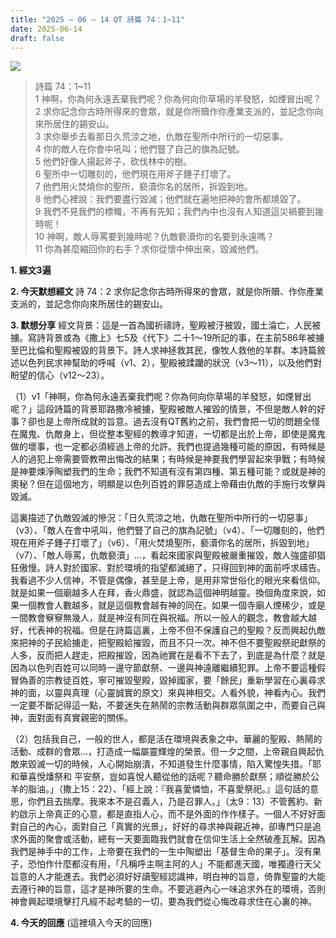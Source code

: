 ```yaml
---
title: "2025 – 06 – 14 QT 詩篇 74：1~11"
date: 2025-06-14
draft: false
---
```


![](/images/詩篇74.jpg)
> 詩篇 74：1~11  
> 1 神啊，你為何永遠丟棄我們呢？你為何向你草場的羊發怒，如煙冒出呢？  
> 2 求你記念你古時所得來的會眾，就是你所贖作你產業支派的，並記念你向來所居住的錫安山。  
> 3 求你舉步去看那日久荒涼之地，仇敵在聖所中所行的一切惡事。  
> 4 你的敵人在你會中吼叫；他們豎了自己的旗為記號。  
> 5 他們好像人揚起斧子，砍伐林中的樹。  
> 6 聖所中一切雕刻的，他們現在用斧子錘子打壞了。  
> 7 他們用火焚燒你的聖所，褻瀆你名的居所，拆毀到地。  
> 8 他們心裡說：我們要盡行毀滅；他們就在遍地把神的會所都燒毀了。  
> 9 我們不見我們的標幟，不再有先知；我們內中也沒有人知道這災禍要到幾時呢！  
> 10 神啊，敵人辱罵要到幾時呢？仇敵褻瀆你的名要到永遠嗎？  
> 11 你為甚麼縮回你的右手？求你從懷中伸出來，毀滅他們。  

**1.  經文3遍**

**2. 今天默想經文**
詩 74：2 求你記念你古時所得來的會眾，就是你所贖、作你產業支派的，並記念你向來所居住的錫安山。

**3. 默想分享**
經文背景：這是一首為國祈禱詩，聖殿被汙被毀，國土淪亡，人民被擄。寫詩背景或為《撒上》七5及《代下》二十1～19所記的事，在主前586年被擄至巴比倫和聖殿被毀的背景下。詩人求神拯救其民，像牧人救他的羊群。本詩篇敘述以色列民求神幫助的呼喊（v1、2），聖殿被蹂躪的狀況（v3～11），以及他們對盼望的信心（v12～23）。

（1）v1「神啊，你為何永遠丟棄我們呢？你為何向你草場的羊發怒，如煙冒出呢？」這段詩篇的背景耶路撒冷被擄，聖殿被敵人摧毀的情景，不但是敵人幹的好事？卻也是上帝所成就的旨意。過去沒有QT舊約之前，我們會把一切的問題全怪在魔鬼、仇敵身上，但從整本聖經的教導才知道，一切都是出於上帝，即使是魔鬼做的壞事，也一定都必須經過上帝的允許。我們也提過幾種可能的原因，有時候是人的過犯上帝需要管教帶出悔改的結果；有時候是神要我們學習起來爭戰；有時候是神要煉淨陶塑我們的生命；我們不知道有沒有第四種、第五種可能？或就是神的奧秘？但在這個地方，明顯是以色列百姓的罪惡造成上帝藉由仇敵的手施行攻擊與毀滅。

這裏描述了仇敵毀滅的慘況：「日久荒涼之地，仇敵在聖所中所行的一切惡事」（v3）、「敵人在會中吼叫，他們豎了自己的旗為記號」（v4）、「一切雕刻的，他們現在用斧子錘子打壞了」（v6）、「用火焚燒聖所，褻瀆你名的居所，拆毀到地」（v7）、「敵人辱罵，仇敵褻瀆」…，看起來國家與聖殿被嚴重摧毀，敵人強盛卻猖狂傲慢。詩人對於國家、對於環境的指望都滅絕了，只得回到神的面前呼求禱告。我看過不少人信神，不管是偶像，甚至是上帝，是用非常世俗化的眼光來看信仰。就是如果一個廟越多人在拜，香火鼎盛，就認為這個神明越靈。換個角度來說，如果一個教會人數越多，就是這個教會越有神的同在。如果一個寺廟人煙稀少，或是一間教會竂竂無幾人，就是神沒有同在與祝福。所以一般人的觀念，教會越大越好，代表神的祝福。但是在詩篇這裏，上帝不但不保護自己的聖殿？反而興起仇敵來把神的子民給擄走，把聖殿給摧毀，而且不只一次。神不但不要聖殿祭祀獻祭的人多，反而把人趕走，把殿摧毀，因為祂實在是看不下去了，到底是為什麼？就是因為以色列百姓可以同時一邊守節獻祭、一邊與神遠離繼續犯罪。上帝不要這種假冒偽善的宗教徒百姓，寧可摧毀聖殿，毀掉國家，要「餘民」重新學習在心裏尋求神的面，以靈與真理（心靈誠實的原文）來與神相交。人看外貌，神看內心。我們一定要不斷記得這一點，不要迷失在熱鬧的宗教活動與群眾氛圍之中，而要自己與神，面對面有真實親密的關係。

（2）包括我自己，一般的世人，都是活在環境與表象之中。華麗的聖殿、熱鬧的活動、成群的會眾…，打造成一幅屬靈輝煌的榮景。但一夕之間，上帝親自興起仇敵來毀滅一切的時候，人心開始崩潰，不知道發生什麼事情，陷入驚惶失措。「耶和華喜悅燔祭和 平安祭，豈如喜悅人聽從他的話呢？聽命勝於獻祭；順從勝於公羊的脂油。」（撒上15：22）、「經上說：『我喜愛憐恤，不喜愛祭祀。』這句話的意思，你們且去揣摩。我來本不是召義人，乃是召罪人。」（太9：13）不管舊約、新約啟示上帝真正的心意，都是直指人心，而不是外面的作作樣子。一個人不好好面對自己的內心，面對自己「真實的光景」，好好的尋求神與親近神，卻專門只是追求外面的聚會或活動，總有一天要面臨我們就會在信仰生活上全然破產瓦解。因為我們是神手中的工作，上帝要在我們的一生中陶塑出「基督生命的果子」。沒有果子，恐怕作什麼都沒有用，「凡稱呼主啊主阿的人」不能都進天國，唯獨遵行天父旨意的人才能進去。我們必須好好讀聖經認識神，明白神的旨意，倚靠聖靈的大能去遵行神的旨意，這才是神所要的生命。不要逃避內心一味追求外在的環境，否則神會興起環境擊打凡經不起考驗的一切，要為我們從心悔改尋求住在心裏的神。

**4. 今天的回應**
(這裡填入今天的回應)
